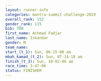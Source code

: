 ```yaml
---
layout: runner-info 
categories: mantra-summit-challenge-2019 
overall_rank: 152
gender_rank: 115
bib: 700
first_name: Achmad Fadjar
last_name: Iskandar
gender: M
team_name:
start_(t_1): Sun, 06-15-00 am
mbah_kamad_(t_2): Sun, 07-14-18 am
finish_(t_3): Sun, 10-02-06 am
race_time: 3-47-06
status: FINISHER
---
```

